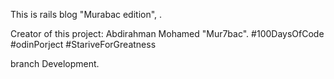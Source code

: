 This is rails blog "Murabac edition", .

Creator of this project: Abdirahman Mohamed "Mur7bac". #100DaysOfCode #odinPorject #StariveForGreatness

branch Development.
